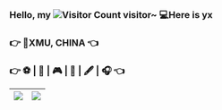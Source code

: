 ### Hello, my ![Visitor Count](https://profile-counter.glitch.me/Christmas/count.svg) visitor~ 💻Here is yx
### 👉 🏫XMU, CHINA 👈
### 👉 ⚽ | 🏃 | 🎮 | 📸 | 🖋️ | 🎧 👈

| <a><img align="center" src="https://github-readme-stats.vercel.app/api?username=Linyxxxxx&show_icons=true&include_all_commits=true&theme=buefy&hide_border=true"/></a> | <a><img align="center" src="https://github-readme-stats.vercel.app/api/top-langs/?username=Linyxxxxx&layout=compact&theme=buefy&hide_border=true" /></a> |
| ------------- | ------------- |
